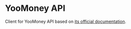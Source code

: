 # YooMoney API
Client for YooMoney API based on [its official documentation](https://yoomoney.ru/docs/wallet).
